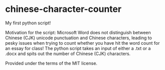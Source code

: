 chinese-character-counter
=========================

My first python script! 

Motivation for the script: Microsoft Word does not distinguish between Chinese (CJK) unicode punctuation and Chinese characters, leading to pesky issues when trying to count whether you have hit the word count for an essay for class! The python script takes an input of either a .txt or a .docx and spits out the number of Chinese (CJK) characters.

Provided under the terms of the MIT license. 